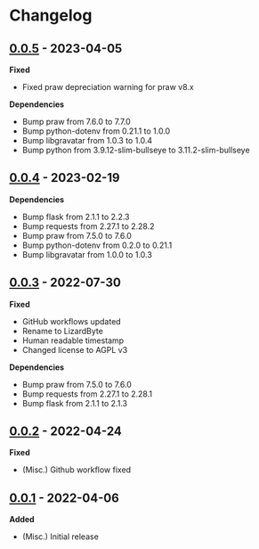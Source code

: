 # Changelog

## [0.0.5] - 2023-04-05
**Fixed**
- Fixed praw depreciation warning for praw v8.x

**Dependencies**
- Bump praw from 7.6.0 to 7.7.0
- Bump python-dotenv from 0.21.1 to 1.0.0
- Bump libgravatar from 1.0.3 to 1.0.4
- Bump python from 3.9.12-slim-bullseye to 3.11.2-slim-bullseye

## [0.0.4] - 2023-02-19
**Dependencies**
- Bump flask from 2.1.1 to 2.2.3
- Bump requests from 2.27.1 to 2.28.2
- Bump praw from 7.5.0 to 7.6.0
- Bump python-dotenv from 0.2.0 to 0.21.1
- Bump libgravatar from 1.0.0 to 1.0.3

## [0.0.3] - 2022-07-30
**Fixed**
- GitHub workflows updated
- Rename to LizardByte
- Human readable timestamp
- Changed license to AGPL v3

**Dependencies**
- Bump praw from 7.5.0 to 7.6.0
- Bump requests from 2.27.1 to 2.28.1
- Bump flask from 2.1.1 to 2.1.3

## [0.0.2] - 2022-04-24
**Fixed**
- (Misc.) Github workflow fixed

## [0.0.1] - 2022-04-06
**Added**
- (Misc.) Initial release

[0.0.1]: https://github.com/lizardbyte/reddit-bot/releases/tag/v0.0.1
[0.0.2]: https://github.com/lizardbyte/reddit-bot/releases/tag/v0.0.2
[0.0.3]: https://github.com/lizardbyte/reddit-bot/releases/tag/v0.0.3
[0.0.4]: https://github.com/lizardbyte/reddit-bot/releases/tag/v0.0.4
[0.0.5]: https://github.com/lizardbyte/reddit-bot/releases/tag/v0.0.5
